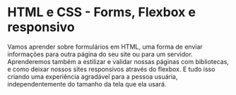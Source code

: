 # HTML e CSS - Forms, Flexbox e responsivo

Vamos aprender sobre formulários em HTML, uma forma de enviar informações para outra página do seu site ou para um servidor. Aprenderemos também a estilizar e validar nossas páginas com bibliotecas, e como deixar nossos sites responsivos através do flexbox. E tudo isso criando uma experiência agradável para a pessoa usuária, independentemente do tamanho da tela que ela usará.
